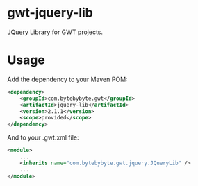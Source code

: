 gwt-jquery-lib
==============

[JQuery](http://jquery.com) Library for GWT projects.

# Usage

Add the dependency to your Maven POM:

```xml
<dependency>
	<groupId>com.bytebybyte.gwt</groupId>
	<artifactId>jquery-lib</artifactId>
	<version>2.1.1</version>
	<scope>provided</scope>
</dependency>
```

And to your .gwt.xml file:

```xml
<module>
	...
	<inherits name="com.bytebybyte.gwt.jquery.JQueryLib" />
	...
</module>
```
